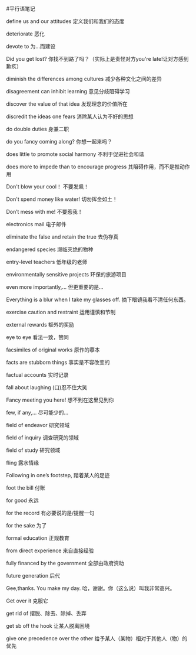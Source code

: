 #平行语笔记

define us and our attitudes	定义我们和我们的态度

deteriorate	恶化

devote to	为...而建设

Did you get lost?	你找不到路了吗？（实际上是责怪对方you're late!让对方感到歉疚）

diminish the differences among cultures	减少各种文化之间的差异

disagreement can inhibit learning	意见分歧阻碍学习

discover the value of that idea	发现理念的价值所在

discredit the ideas one fears	消除某人认为不好的思想

do double duties	身兼二职

do you fancy coming along?	你想一起来吗？

does little to promote social harmony	不利于促进社会和谐

does more to impede than to encourage progress	其阻碍作用，而不是推动作用

Don't blow your cool！	不要发飙！

Don't spend money like water!	切勿挥金如土！

Don’t mess with me!	不要惹我！

electronics mail	电子邮件

eliminate the false and retain the true	去伪存真

endangered species	濒临灭绝的物种

entry-level teachers	低年级的老师

environmentally sensitive projects	环保的旅游项目

even more importantly,...	但更重要的是...

Everything is a blur when I take my glasses off.	摘下眼镜我看不清任何东西。

exercise caution and restraint	运用谨慎和节制

external rewards	额外的奖励

eye to eye	看法一致，赞同

facsimiles of original works	原作的摹本

facts are stubborn things	事实是不容改变的

factual accounts	实时记录

fall about laughing	(口)忍不住大笑

Fancy meeting you here!	想不到在这里见到你

few, if any,...	尽可能少的...

field of endeavor	研究领域

field of inquiry	调查研究的领域

field of study	研究领域

fling	露水情缘

Following in one’s footstep,	踏着某人的足迹

foot the bill	付账

for good	永远

for the record	有必要说的是/提醒一句

for the sake	为了

formal education	正规教育

from direct experience	来自直接经验

fully financed by the government	全部由政府资助

future generation	后代

Gee,thanks. You make my day.	哈，谢谢。你（这么说）叫我非常高兴。

Get over it	克服它

get rid of	摆脱、除去、除掉、丢弃

get sb off the hook	让某人脱离困境

give one precedence over the other	给予某人（某物）相对于其他人（物）的优先

